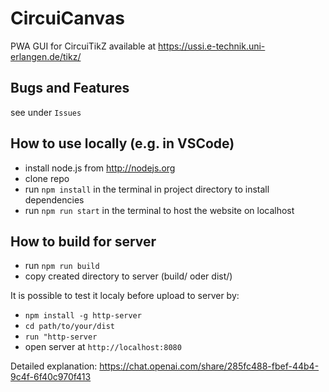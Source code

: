 
# CircuiCanvas

PWA GUI for CircuiTikZ available at https://ussi.e-technik.uni-erlangen.de/tikz/

## Bugs and Features

see under `Issues`

## How to use locally (e.g. in VSCode)

* install node.js from http://nodejs.org
* clone repo
* run `npm install` in the terminal in project directory to install dependencies
* run `npm run start` in the terminal to host the website on localhost

## How to build for server


* run `npm run build`
* copy created directory to server  (build/ oder dist/) 

It is possible to test it localy before upload to server by:

* `npm install -g http-server`
* `cd path/to/your/dist`
* `run "http-server`
* open server at `http://localhost:8080`

Detailed explanation: https://chat.openai.com/share/285fc488-fbef-44b4-9c4f-6f40c970f413